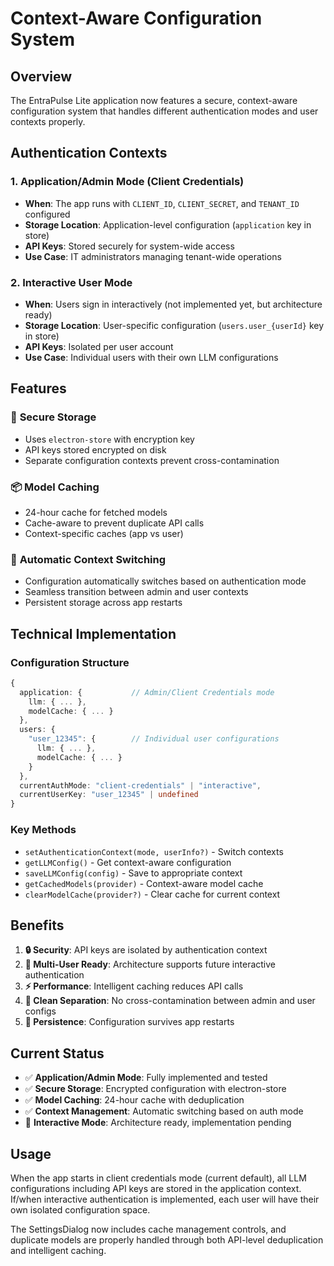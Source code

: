 # Context-Aware Configuration System

## Overview

The EntraPulse Lite application now features a secure, context-aware configuration system that handles different authentication modes and user contexts properly.

## Authentication Contexts

### 1. **Application/Admin Mode (Client Credentials)**
- **When**: The app runs with `CLIENT_ID`, `CLIENT_SECRET`, and `TENANT_ID` configured
- **Storage Location**: Application-level configuration (`application` key in store)
- **API Keys**: Stored securely for system-wide access
- **Use Case**: IT administrators managing tenant-wide operations

### 2. **Interactive User Mode** 
- **When**: Users sign in interactively (not implemented yet, but architecture ready)
- **Storage Location**: User-specific configuration (`users.user_{userId}` key in store)
- **API Keys**: Isolated per user account
- **Use Case**: Individual users with their own LLM configurations

## Features

### 🔐 **Secure Storage**
- Uses `electron-store` with encryption key
- API keys stored encrypted on disk
- Separate configuration contexts prevent cross-contamination

### 📦 **Model Caching**
- 24-hour cache for fetched models
- Cache-aware to prevent duplicate API calls
- Context-specific caches (app vs user)

### 🔄 **Automatic Context Switching**
- Configuration automatically switches based on authentication mode
- Seamless transition between admin and user contexts
- Persistent storage across app restarts

## Technical Implementation

### Configuration Structure
```typescript
{
  application: {           // Admin/Client Credentials mode
    llm: { ... },
    modelCache: { ... }
  },
  users: {
    "user_12345": {        // Individual user configurations
      llm: { ... },
      modelCache: { ... }
    }
  },
  currentAuthMode: "client-credentials" | "interactive",
  currentUserKey: "user_12345" | undefined
}
```

### Key Methods
- `setAuthenticationContext(mode, userInfo?)` - Switch contexts
- `getLLMConfig()` - Get context-aware configuration
- `saveLLMConfig(config)` - Save to appropriate context
- `getCachedModels(provider)` - Context-aware model cache
- `clearModelCache(provider?)` - Clear cache for current context

## Benefits

1. **🔒 Security**: API keys are isolated by authentication context
2. **👥 Multi-User Ready**: Architecture supports future interactive authentication
3. **⚡ Performance**: Intelligent caching reduces API calls
4. **🧹 Clean Separation**: No cross-contamination between admin and user configs
5. **💾 Persistence**: Configuration survives app restarts

## Current Status

- ✅ **Application/Admin Mode**: Fully implemented and tested
- ✅ **Secure Storage**: Encrypted configuration with electron-store
- ✅ **Model Caching**: 24-hour cache with deduplication
- ✅ **Context Management**: Automatic switching based on auth mode
- 🚧 **Interactive Mode**: Architecture ready, implementation pending

## Usage

When the app starts in client credentials mode (current default), all LLM configurations including API keys are stored in the application context. If/when interactive authentication is implemented, each user will have their own isolated configuration space.

The SettingsDialog now includes cache management controls, and duplicate models are properly handled through both API-level deduplication and intelligent caching.
